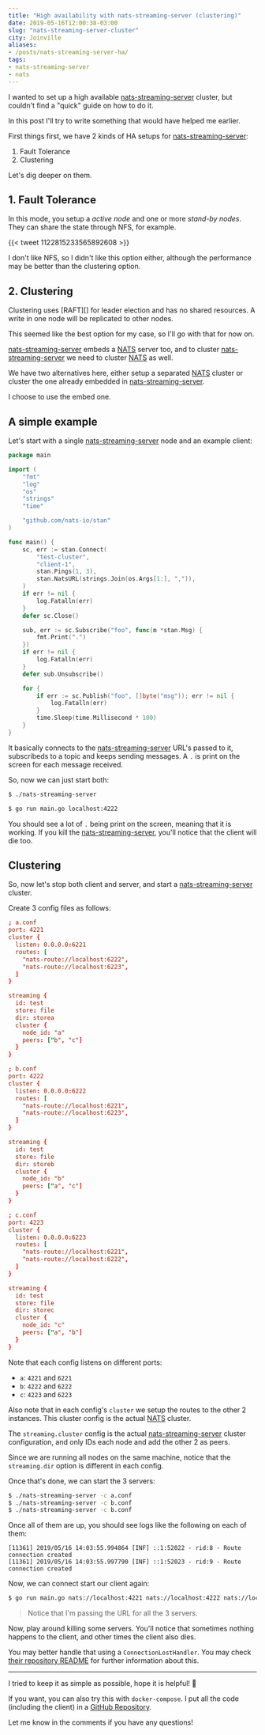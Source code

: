 ```yaml
---
title: "High availability with nats-streaming-server (clustering)"
date: 2019-05-16T12:00:38-03:00
slug: "nats-streaming-server-cluster"
city: Joinville
aliases:
- /posts/nats-streaming-server-ha/
tags:
- nats-streaming-server
- nats
---
```


I wanted to set up a high available [nats-streaming-server][] cluster,
but couldn't find a "quick" guide on how to do it.

In this post I'll try to write something that would have helped me earlier.

<!--more-->

First things first, we have 2 kinds of HA setups for [nats-streaming-server][]:

1. Fault Tolerance
1. Clustering

Let's dig deeper on them.

## 1. Fault Tolerance

In this mode, you setup a _active node_ and one or more _stand-by nodes_.
They can share the state through NFS, for example.

{{< tweet 1122815233565892608 >}}

I don't like NFS, so I didn't like this option either, although the
performance may be better than the clustering option.

## 2. Clustering

Clustering uses [RAFT][] for leader election and has no shared resources. A
write in one node will be replicated to other nodes.

This seemed like the best option for my case, so I'll go with that for now on.

[nats-streaming-server][] embeds a [NATS][] server too, and to cluster
[nats-streaming-server][] we need to cluster [NATS][] as well.

We have two alternatives here, either setup a separated [NATS][] cluster
or cluster the one already embedded in [nats-streaming-server][].

I choose to use the embed one.

## A simple example

Let's start with a single [nats-streaming-server][] node and an example
client:

```go
package main

import (
	"fmt"
	"log"
	"os"
	"strings"
	"time"

	"github.com/nats-io/stan"
)

func main() {
	sc, err := stan.Connect(
		"test-cluster",
		"client-1",
		stan.Pings(1, 3),
		stan.NatsURL(strings.Join(os.Args[1:], ",")),
	)
	if err != nil {
		log.Fatalln(err)
	}
	defer sc.Close()

	sub, err := sc.Subscribe("foo", func(m *stan.Msg) {
		fmt.Print(".")
	})
	if err != nil {
		log.Fatalln(err)
	}
	defer sub.Unsubscribe()

	for {
		if err := sc.Publish("foo", []byte("msg")); err != nil {
			log.Fatalln(err)
		}
		time.Sleep(time.Millisecond * 100)
	}
}
```

It basically connects to the [nats-streaming-server][] URL's passed to it,
subscribeds to a topic and keeps sending messages. A `.` is print on the
screen for each message received.

So, now we can just start both:

```sh
$ ./nats-streaming-server
```

```sh
$ go run main.go localhost:4222
```

You should see a lot of `.` being print on the screen, meaning that it is
working. If you kill the [nats-streaming-server][], you'll notice that the
client will die too.

## Clustering

So, now let's stop both client and server, and start a
[nats-streaming-server][] cluster.

Create 3 config files as follows:

```conf
; a.conf
port: 4221
cluster {
  listen: 0.0.0.0:6221
  routes: [
    "nats-route://localhost:6222",
    "nats-route://localhost:6223",
  ]
}

streaming {
  id: test
  store: file
  dir: storea
  cluster {
    node_id: "a"
    peers: ["b", "c"]
  }
}
```

```conf
; b.conf
port: 4222
cluster {
  listen: 0.0.0.0:6222
  routes: [
    "nats-route://localhost:6221",
    "nats-route://localhost:6223",
  ]
}

streaming {
  id: test
  store: file
  dir: storeb
  cluster {
    node_id: "b"
    peers: ["a", "c"]
  }
}
```

```conf
; c.conf
port: 4223
cluster {
  listen: 0.0.0.0:6223
  routes: [
    "nats-route://localhost:6221",
    "nats-route://localhost:6222",
  ]
}

streaming {
  id: test
  store: file
  dir: storec
  cluster {
    node_id: "c"
    peers: ["a", "b"]
  }
}
```

Note that each config listens on different ports:

- `a`: `4221` and `6221`
- `b`: `4222` and `6222`
- `c`: `4223` and `6223`

Also note that in each config's `cluster` we setup the routes to the other 2
instances. This cluster config is the actual [NATS][] cluster.

The `streaming.cluster` config is the actual [nats-streaming-server][] cluster
configuration, and only IDs each node and add the other 2 as peers.

Since we are running all nodes on the same machine, notice that the
`streaming.dir` option is different in each config.

Once that's done, we can start the 3 servers:

```sh
$ ./nats-streaming-server -c a.conf
$ ./nats-streaming-server -c b.conf
$ ./nats-streaming-server -c b.conf
```

Once all of them are up, you should see logs like the following on each of them:

```log
[11361] 2019/05/16 14:03:55.994864 [INF] ::1:52022 - rid:8 - Route connection created
[11361] 2019/05/16 14:03:55.997790 [INF] ::1:52023 - rid:9 - Route connection created
```

Now, we can connect start our client again:

```sh
$ go run main.go nats://localhost:4221 nats://localhost:4222 nats://localhost:4223
```

> Notice that I'm passing the URL for all the 3 servers.

Now, play around killing some servers. You'll notice that sometimes nothing
happens to the client, and other times the client also dies.

You may better handle that using a `ConnectionLostHandler`. You may
check [their repository README][stan] for further information about this.

---

I tried to keep it as simple as possible, hope it is helpful! 🙂

If you want, you can also try this with `docker-compose`. I put all
the code (including the client) in a [GitHub Repository][repo].

Let me know in the comments if you have any questions!

[stan]: https://github.com/nats-io/stan.go
[NATS]: https://github.com/nats-io/nats-server
[nats-streaming-server]: https://github.com/nats-io/nats-streaming-server
[repo]: https://github.com/caarlos0/nats-streaming-server-cluster
